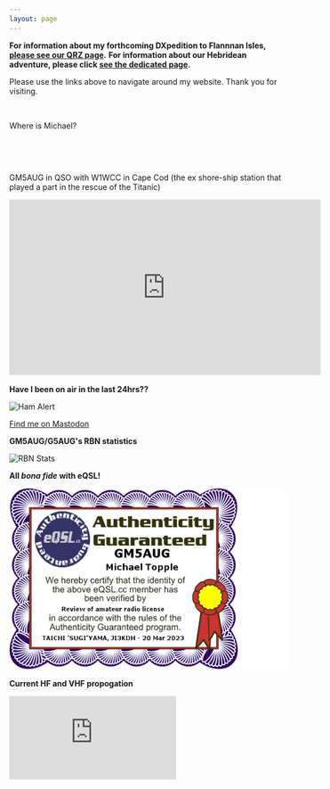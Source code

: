 ```yaml
---
layout: page
---
```


**For information about my forthcoming DXpedition to Flannnan Isles, [please see our QRZ page](https://www.qrz.com/db/mm0uki).**
**For information about our Hebridean adventure, please click [see the dedicated page](https://gm5aug.topple.scot/hebrides).**

<html> 
    <label id="lblGreetings"></label>

<script>
    var myDate = new Date();
    var hrs = myDate.getHours();

    var greet;

if (hrs < 12)                                                                                                                                                                                              
       greet = 'Good morning, or madainn mhath';                                                                                                                                                                  else if (hrs >= 12 && hrs <= 17)
       greet = 'Good afternoon, or feasgar math';
   else if (hrs >= 17 && hrs <= 24)
       greet = 'Good evening, or feasgar math';

    document.getElementById('lblGreetings').innerHTML =
        '<b>' + greet + '</b>, and welcome to the website of Michael Topple, GM5AUG!';
</script> 
</html>


Please use the links above to navigate around my website. Thank you for visiting.

<br>
<p>
Where is Michael?
 <script type="text/javascript">
 he_track = "GM5AUG-5"; // track this callsign
 </script>
 <script type="text/javascript" src="http://aprs.he.fi/js/embed.js">
 </script>
 </p>

<html>
<script>
var montharray=new Array("Jan","Feb","Mar","Apr","May","Jun","Jul","Aug","Sep","Oct","Nov","Dec")

function countup(yr,m,d){
var today=new Date()
var todayy=today.getYear()
if (todayy < 1000)
todayy+=1900
var todaym=today.getMonth()
var todayd=today.getDate()
var todaystring=montharray[todaym]+" "+todayd+", "+todayy
var paststring=montharray[m-1]+" "+d+", "+yr
var difference=(Math.round((Date.parse(todaystring)-Date.parse(paststring))/(24*60*60*1000))*1)
difference+=" days"
document.write("It\'s been "+difference+" since the I was first licensed as M6EIO")
}
//enter the count up date using the format year/month/day
countup(2012,11,07)
</script>
<br>
<script>

var montharray=new Array("Jan","Feb","Mar","Apr","May","Jun","Jul","Aug","Sep","Oct","Nov","Dec")

function countup(yr,m,d){
var today=new Date()
var todayy=today.getYear()
if (todayy < 1000)
todayy+=1900
var todaym=today.getMonth()
var todayd=today.getDate()
var todaystring=montharray[todaym]+" "+todayd+", "+todayy
var paststring=montharray[m-1]+" "+d+", "+yr
var difference=(Math.round((Date.parse(todaystring)-Date.parse(paststring))/(24*60*60*1000))*1)
difference+=" days"
document.write("It\'s been "+difference+" since the I was licensed as GM5AUG")
}
//enter the count up date using the format year/month/day
countup(2023,03,20)
</script>
</html>
<br>

GM5AUG in QSO with W1WCC in Cape Cod (the ex shore-ship station that played a part in the rescue of the Titanic)
<iframe width="560" height="315" src="https://www.youtube.com/embed/4rirqpUdPI8?si=c59xL9fi0Fdt30tx" title="YouTube video player" frameborder="0" allow="accelerometer; autoplay; clipboard-write; encrypted-media; gyroscope; picture-in-picture; web-share" referrerpolicy="strict-origin-when-cross-origin" allowfullscreen></iframe>

**Have I been on air in the last 24hrs??**

![Ham Alert](https://hamalert.org/myspot?c=GM5AUG&h=f28667128cef90b4&a=24)

<a rel="me" href="https://mastodon.radio/@gm5aug">Find me on Mastodon</a>

**GM5AUG/G5AUG's RBN statistics**

![RBN Stats](https://rbn.telegraphy.de/activity/image/GM5AUG+G5AUG)

**All *bona fide* with eQSL!**

![eQSL Auth](images/eQSL.png)

**Current HF and VHF propogation**

![Propo](https://www.hamqsl.com/solar101vhfpic.php)
